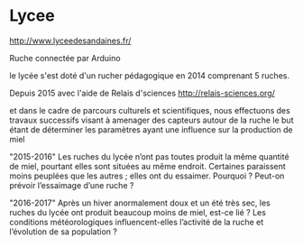 # Lycee

http://www.lyceedesandaines.fr/

Ruche connectée par Arduino

le lycée s'est doté d'un rucher pédagogique  en 2014  comprenant 5 ruches.


Depuis 2015 avec l'aide de Relais d'sciences 
http://relais-sciences.org/

et dans le cadre de parcours culturels et scientifiques, 
nous effectuons des travaux successifs visant à amenager des capteurs autour de la ruche
le but étant de déterminer les paramètres ayant une influence sur la production de miel

"2015-2016" Les ruches du lycée n’ont pas toutes produit la même quantité de miel, 
pourtant elles sont situées au même endroit.
Certaines paraissent moins peuplées que les autres ; elles ont du essaimer. Pourquoi ?
Peut-on prévoir l’essaimage d’une ruche ? 





"2016-2017" Après un hiver anormalement doux et un été très sec, les ruches du lycée ont produit beaucoup
moins de miel, est-ce lié ? Les conditions météorologiques influencent-elles l’activité de la ruche et
l’évolution de sa population ?
